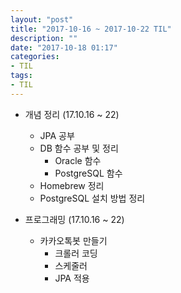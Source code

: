 ```yaml
---
layout: "post"
title: "2017-10-16 ~ 2017-10-22 TIL"
description: ""
date: "2017-10-18 01:17"
categories:
- TIL
tags:
- TIL
---
```


- 개념 정리 (17.10.16 ~ 22)
  - JPA 공부
  - DB 함수 공부 및 정리
    - Oracle 함수
    - PostgreSQL 함수
  - Homebrew 정리
  - PostgreSQL 설치 방법 정리


- 프로그래밍 (17.10.16 ~ 22)
  - 카카오톡봇 만들기
    - 크롤러 코딩
    - 스케줄러
    - JPA 적용
